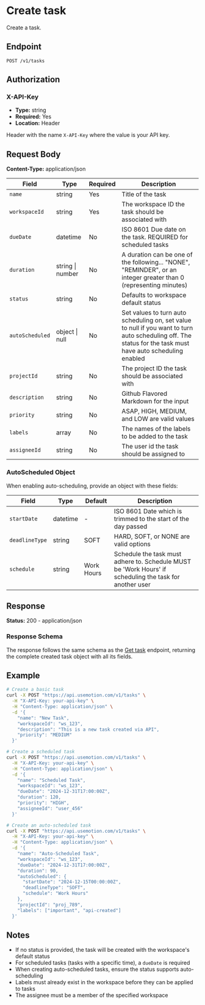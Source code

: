 # Create task

Create a task.

## Endpoint

```
POST /v1/tasks
```

## Authorization

### X-API-Key

- **Type:** string
- **Required:** Yes
- **Location:** Header

Header with the name `X-API-Key` where the value is your API key.

## Request Body

**Content-Type:** application/json

| Field | Type | Required | Description |
|-------|------|----------|-------------|
| `name` | string | Yes | Title of the task |
| `workspaceId` | string | Yes | The workspace ID the task should be associated with |
| `dueDate` | datetime | No | ISO 8601 Due date on the task. REQUIRED for scheduled tasks |
| `duration` | string \| number | No | A duration can be one of the following... "NONE", "REMINDER", or an integer greater than 0 (representing minutes) |
| `status` | string | No | Defaults to workspace default status |
| `autoScheduled` | object \| null | No | Set values to turn auto scheduling on, set value to null if you want to turn auto scheduling off. The status for the task must have auto scheduling enabled |
| `projectId` | string | No | The project ID the task should be associated with |
| `description` | string | No | Github Flavored Markdown for the input |
| `priority` | string | No | ASAP, HIGH, MEDIUM, and LOW are valid values |
| `labels` | array<string> | No | The names of the labels to be added to the task |
| `assigneeId` | string | No | The user id the task should be assigned to |

### AutoScheduled Object

When enabling auto-scheduling, provide an object with these fields:

| Field | Type | Default | Description |
|-------|------|---------|-------------|
| `startDate` | datetime | - | ISO 8601 Date which is trimmed to the start of the day passed |
| `deadlineType` | string | SOFT | HARD, SOFT, or NONE are valid options |
| `schedule` | string | Work Hours | Schedule the task must adhere to. Schedule MUST be 'Work Hours' if scheduling the task for another user |

## Response

**Status:** 200 - application/json

### Response Schema

The response follows the same schema as the [Get task](./get.md) endpoint, returning the complete created task object with all its fields.

## Example

```bash
# Create a basic task
curl -X POST "https://api.usemotion.com/v1/tasks" \
  -H "X-API-Key: your-api-key" \
  -H "Content-Type: application/json" \
  -d '{
    "name": "New Task",
    "workspaceId": "ws_123",
    "description": "This is a new task created via API",
    "priority": "MEDIUM"
  }'

# Create a scheduled task
curl -X POST "https://api.usemotion.com/v1/tasks" \
  -H "X-API-Key: your-api-key" \
  -H "Content-Type: application/json" \
  -d '{
    "name": "Scheduled Task",
    "workspaceId": "ws_123",
    "dueDate": "2024-12-31T17:00:00Z",
    "duration": 120,
    "priority": "HIGH",
    "assigneeId": "user_456"
  }'

# Create an auto-scheduled task
curl -X POST "https://api.usemotion.com/v1/tasks" \
  -H "X-API-Key: your-api-key" \
  -H "Content-Type: application/json" \
  -d '{
    "name": "Auto-Scheduled Task",
    "workspaceId": "ws_123",
    "dueDate": "2024-12-31T17:00:00Z",
    "duration": 90,
    "autoScheduled": {
      "startDate": "2024-12-15T00:00:00Z",
      "deadlineType": "SOFT",
      "schedule": "Work Hours"
    },
    "projectId": "proj_789",
    "labels": ["important", "api-created"]
  }'
```

## Notes

- If no status is provided, the task will be created with the workspace's default status
- For scheduled tasks (tasks with a specific time), a `dueDate` is required
- When creating auto-scheduled tasks, ensure the status supports auto-scheduling
- Labels must already exist in the workspace before they can be applied to tasks
- The assignee must be a member of the specified workspace
